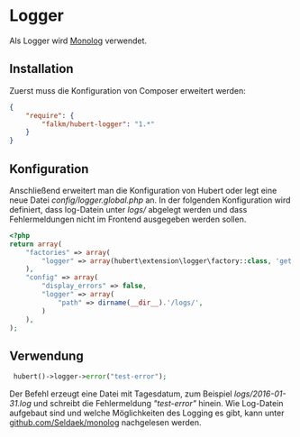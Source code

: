 # Logger

Als Logger wird [Monolog](https://github.com/Seldaek/monolog) verwendet.

## Installation

Zuerst muss die Konfiguration von Composer erweitert werden:
```json
{
    "require": {
        "falkm/hubert-logger": "1.*"
    }
}
```

## Konfiguration

Anschließend erweitert man die Konfiguration von Hubert oder legt eine neue Datei _config/logger.global.php_ an. In der folgenden Konfiguration wird definiert, dass log-Datein unter _logs/_ abgelegt werden und dass Fehlermeldungen nicht im Frontend ausgegeben werden sollen.
```php
<?php
return array(
    "factories" => array(
        "logger" => array(hubert\extension\logger\factory::class, 'get')
    ),
    "config" => array(
        "display_errors" => false,
        "logger" => array(
            "path" => dirname(__dir__).'/logs/',
        )
    ),
);
```


## Verwendung

```php
 hubert()->logger->error("test-error");
```

Der Befehl erzeugt eine Datei mit Tagesdatum, zum Beispiel _logs/2016-01-31.log_ und schreibt die Fehlermeldung _"test-error"_ hinein. Wie Log-Datein aufgebaut sind und welche Möglichkeiten des Logging es gibt, kann unter [github.com/Seldaek/monolog](https://github.com/Seldaek/monolog) nachgelesen werden.
